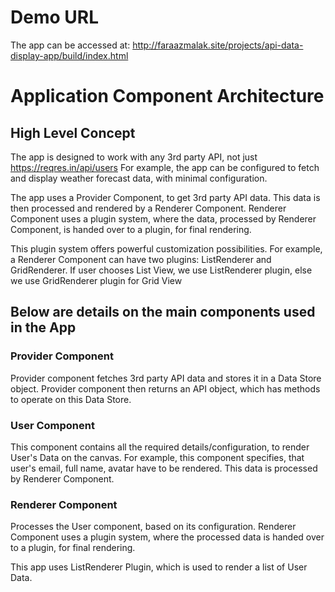 # Demo URL
The app can be accessed at: http://faraazmalak.site/projects/api-data-display-app/build/index.html
# Application Component Architecture

## High Level Concept
The app is designed to work with any 3rd party API, not just https://reqres.in/api/users
For example, the app can be configured to fetch and display weather forecast data, with minimal configuration.

The app uses a Provider Component, to get 3rd party API data. 
This data is then processed and rendered by a Renderer Component.
Renderer Component uses a plugin system, where the data, processed by Renderer Component, is handed over to a plugin, for final rendering.

This plugin system offers powerful customization possibilities.
For example, a Renderer Component can have two  plugins: ListRenderer and GridRenderer.
If user chooses List View, we use ListRenderer plugin, else we use GridRenderer plugin for Grid View

## Below are details on the main components used in the App
### Provider Component
Provider component fetches 3rd party API data and stores it in a Data Store object.
Provider component then returns an API object, which has methods to operate on this Data Store.

### User Component
This component contains all the required details/configuration, to render User's Data on the canvas.
For example, this component specifies, that user's email, full name, avatar have to be rendered.
This data is processed by Renderer Component.

### Renderer Component
Processes the User component, based on its configuration.
Renderer Component uses a plugin system, where the processed data is handed over to a plugin, for final rendering.

This app uses ListRenderer Plugin, which is used to render a list of User Data.
